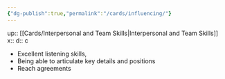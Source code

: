 ```yaml
---
{"dg-publish":true,"permalink":"/cards/influencing/"}
---
```


up:: [[Cards/Interpersonal and Team Skills\|Interpersonal and Team Skills]] 
x:: 
d:: c

- Excellent listening skills, 
- Being able to articulate key details and positions
- Reach agreements